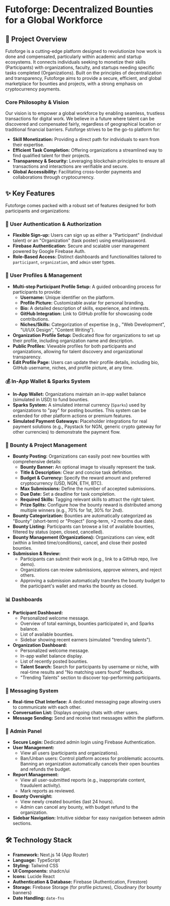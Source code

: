 # Futoforge: Decentralized Bounties for a Global Workforce

## 🚀 Project Overview

Futoforge is a cutting-edge platform designed to revolutionize how work is done and compensated, particularly within academic and startup ecosystems. It connects individuals seeking to monetize their skills (Participants) with organizations, faculty, and startups needing specific tasks completed (Organizations). Built on the principles of decentralization and transparency, Futoforge aims to provide a secure, efficient, and global marketplace for bounties and projects, with a strong emphasis on cryptocurrency payments.

### Core Philosophy & Vision
Our vision is to empower a global workforce by enabling seamless, trustless transactions for digital work. We believe in a future where talent can be discovered and compensated fairly, regardless of geographical location or traditional financial barriers. Futoforge strives to be the go-to platform for:
*   **Skill Monetization:** Providing a direct path for individuals to earn from their expertise.
*   **Efficient Task Completion:** Offering organizations a streamlined way to find qualified talent for their projects.
*   **Transparency & Security:** Leveraging blockchain principles to ensure all transactions and interactions are verifiable and secure.
*   **Global Accessibility:** Facilitating cross-border payments and collaborations through cryptocurrency.

## ✨ Key Features

Futoforge comes packed with a robust set of features designed for both participants and organizations:

### 🔐 User Authentication & Authorization
*   **Flexible Sign-up:** Users can sign up as either a "Participant" (individual talent) or an "Organization" (task poster) using email/password.
*   **Firebase Authentication:** Secure and scalable user management powered by Google Firebase Auth.
*   **Role-Based Access:** Distinct dashboards and functionalities tailored to `participant`, `organization`, and `admin` user types.

### 👤 User Profiles & Management
*   **Multi-step Participant Profile Setup:** A guided onboarding process for participants to provide:
    *   **Username:** Unique identifier on the platform.
    *   **Profile Picture:** Customizable avatar for personal branding.
    *   **Bio:** A detailed description of skills, experience, and interests.
    *   **GitHub Integration:** Link to GitHub profile for showcasing code contributions.
    *   **Niches/Skills:** Categorization of expertise (e.g., "Web Development", "UI/UX Design", "Content Writing").
*   **Organization Profile Setup:** Dedicated flow for organizations to set up their profile, including organization name and description.
*   **Public Profiles:** Viewable profiles for both participants and organizations, allowing for talent discovery and organizational transparency.
*   **Edit Profile Page:** Users can update their profile details, including bio, GitHub username, niches, and profile picture, at any time.

### 💰 In-App Wallet & Sparks System
*   **In-App Wallet:** Organizations maintain an in-app wallet balance (simulated in USD) to fund bounties.
*   **Sparks System:** A simulated internal currency (`Sparks`) used by organizations to "pay" for posting bounties. This system can be extended for other platform actions or premium features.
*   **Simulated Payment Gateways:** Placeholder integrations for real payment solutions (e.g., Paystack for NGN, generic crypto gateway for other currencies) to demonstrate the payment flow.

### 🎯 Bounty & Project Management
*   **Bounty Posting:** Organizations can easily post new bounties with comprehensive details:
    *   **Bounty Banner:** An optional image to visually represent the task.
    *   **Title & Description:** Clear and concise task definition.
    *   **Budget & Currency:** Specify the reward amount and preferred cryptocurrency (USD, NGN, ETH, BTC).
    *   **Max Submissions:** Define the number of accepted submissions.
    *   **Due Date:** Set a deadline for task completion.
    *   **Required Skills:** Tagging relevant skills to attract the right talent.
    *   **Prize Splits:** Configure how the bounty reward is distributed among multiple winners (e.g., 70% for 1st, 30% for 2nd).
*   **Bounty Categorization:** Bounties are automatically categorized as "Bounty" (short-term) or "Project" (long-term, >2 months due date).
*   **Bounty Listing:** Participants can browse a list of available bounties, filtered by status (open, closed, cancelled).
*   **Bounty Management (Organizations):** Organizations can view, edit (within a limited time/conditions), cancel, and close their posted bounties.
*   **Submission & Review:**
    *   Participants can submit their work (e.g., link to a GitHub repo, live demo).
    *   Organizations can review submissions, approve winners, and reject others.
    *   Approving a submission automatically transfers the bounty budget to the participant's wallet and marks the bounty as closed.

### 📊 Dashboards
*   **Participant Dashboard:**
    *   Personalized welcome message.
    *   Overview of total earnings, bounties participated in, and Sparks balance.
    *   List of available bounties.
    *   Sidebar showing recent earners (simulated "trending talents").
*   **Organization Dashboard:**
    *   Personalized welcome message.
    *   In-app wallet balance display.
    *   List of recently posted bounties.
    *   **Talent Search:** Search for participants by username or niche, with real-time results and "No matching users found" feedback.
    *   "Trending Talents" section to discover top-performing participants.

### 💬 Messaging System
*   **Real-time Chat Interface:** A dedicated messaging page allowing users to communicate with each other.
*   **Conversation List:** Displays ongoing chats with other users.
*   **Message Sending:** Send and receive text messages within the platform.

### 👑 Admin Panel
*   **Secure Login:** Dedicated admin login using Firebase Authentication.
*   **User Management:**
    *   View all users (participants and organizations).
    *   Ban/Unban users: Control platform access for problematic accounts. Banning an organization automatically cancels their open bounties and refunds the budget.
*   **Report Management:**
    *   View all user-submitted reports (e.g., inappropriate content, fraudulent activity).
    *   Mark reports as reviewed.
*   **Bounty Oversight:**
    *   View newly created bounties (last 24 hours).
    *   Admin can cancel any bounty, with budget refund to the organization.
*   **Sidebar Navigation:** Intuitive sidebar for easy navigation between admin sections.

## 🛠️ Technology Stack

*   **Framework:** Next.js 14 (App Router)
*   **Language:** TypeScript
*   **Styling:** Tailwind CSS
*   **UI Components:** shadcn/ui
*   **Icons:** Lucide React
*   **Authentication & Database:** Firebase (Authentication, Firestore)
*   **Storage:** Firebase Storage (for profile pictures), Cloudinary (for bounty banners)
*   **Date Handling:** `date-fns`
